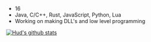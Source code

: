- 16
- Java, C/C++, Rust, JavaScript, Python, Lua
- Working on making DLL's and low level programming

<!---
Hudzilla123/Hudzilla123 is a ✨ special ✨ repository because its `README.md` (this file) appears on your GitHub profile.
You can click the Preview link to take a look at your changes.
--->

[![Hud's github stats](https://github-readme-stats.vercel.app/api?username=Hudzilla123)](https://github.com/Hudzilla123/github-readme-stats)
